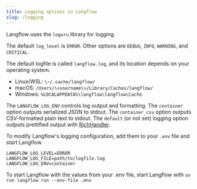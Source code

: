 ```yaml
---
title: Logging options in Langflow
slug: /logging
---
```


Langflow uses the `loguru` library for logging.

The default `log_level` is `ERROR`. Other options are `DEBUG`, `INFO`, `WARNING`, and `CRITICAL`.

The default logfile is called `langflow.log`, and its location depends on your operating system.

* Linux/WSL: `\~/.cache/langflow/`
* macOS: `/Users/\<username\>/Library/Caches/langflow/`
* Windows: `%LOCALAPPDATA%\langflow\langflow\Cache`

The `LANGFLOW_LOG_ENV` controls log output and formatting. The `container` option outputs serialized JSON to stdout. The `container_csv` option outputs CSV-formatted plain text to stdout. The `default` (or not set) logging option outputs prettified output with [RichHandler](https://rich.readthedocs.io/en/stable/reference/logging.html).

To modify Langflow's logging configuration, add them to your `.env` file and start Langflow.

```text
LANGFLOW_LOG_LEVEL=ERROR
LANGFLOW_LOG_FILE=path/to/logfile.log
LANGFLOW_LOG_ENV=container
```

To start Langflow with the values from your .env file, start Langflow with `uv run langflow run --env-file .env`
